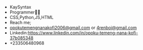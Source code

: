 - KaySyntax
- Programmer🧑‍💻
- CSS,Python,JS,HTML
- Reach me;
- opokutemengnanakofi2006@gmail.com or 4renboi@gmail.com
- Linkedin:https://www.linkedin.com/in/opoku-temeng-nana-kofi-37b085348
- +233506480968

